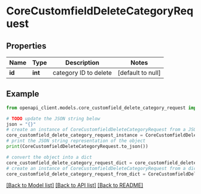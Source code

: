 # CoreCustomfieldDeleteCategoryRequest


## Properties

Name | Type | Description | Notes
------------ | ------------- | ------------- | -------------
**id** | **int** | category ID to delete | [default to null]

## Example

```python
from openapi_client.models.core_customfield_delete_category_request import CoreCustomfieldDeleteCategoryRequest

# TODO update the JSON string below
json = "{}"
# create an instance of CoreCustomfieldDeleteCategoryRequest from a JSON string
core_customfield_delete_category_request_instance = CoreCustomfieldDeleteCategoryRequest.from_json(json)
# print the JSON string representation of the object
print(CoreCustomfieldDeleteCategoryRequest.to_json())

# convert the object into a dict
core_customfield_delete_category_request_dict = core_customfield_delete_category_request_instance.to_dict()
# create an instance of CoreCustomfieldDeleteCategoryRequest from a dict
core_customfield_delete_category_request_from_dict = CoreCustomfieldDeleteCategoryRequest.from_dict(core_customfield_delete_category_request_dict)
```
[[Back to Model list]](../README.md#documentation-for-models) [[Back to API list]](../README.md#documentation-for-api-endpoints) [[Back to README]](../README.md)


